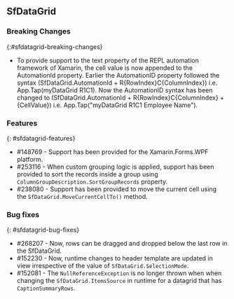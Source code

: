 ## SfDataGrid

### Breaking Changes
{:#sfdatagrid-breaking-changes}

* To provide support to the text property of the REPL automation framework of Xamarin, the cell value is now appended to the AutomationId property. Earlier the AutomationID property followed the syntax (SfDataGrid.AutomationId + R{RowIndex}C{ColumnIndex}) i.e. App.Tap(myDataGrid R1C1). Now the AutomationID syntax has been changed to  (SfDataGrid.AutomationId + R{RowIndex}C{ColumnIndex} + {CellValue}) i.e. App.Tap("myDataGrid R1C1 Employee Name").

### Features
{: #sfdatagrid-features}

* \#148769 - Support has been provided for the Xamarin.Forms.WPF platform.
* \#253116 - When custom grouping logic is applied, support has been provided to sort the records inside a group using `ColumnGroupDescription.SortGroupRecords` property.
* \#238080 - Support has been provided to move the current cell using the `SfDataGrid.MoveCurrentCellTo()` method.

### Bug fixes
{: #sfdatagrid-bug-fixes}

* \#268207 - Now, rows can be dragged and dropped below the last row in the SfDataGrid.
* \#152230 - Now, runtime changes to header template are updated in view irrespective of the value of `SfDataGrid.SelectionMode`.
* \#152081 - The `NullReferenceException` is no longer thrown when when changing the `SfDataGrid.ItemsSource` in runtime for a datagrid that has `CaptionSummaryRows`.